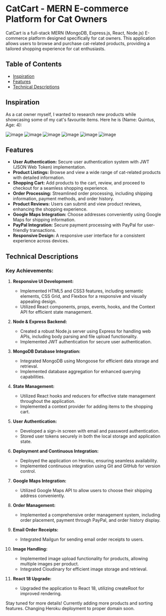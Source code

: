 # CatCart - MERN E-commerce Platform for Cat Owners

CatCart is a full-stack MERN (MongoDB, Express.js, React, Node.js) E-commerce platform designed specifically for cat owners. This application allows users to browse and purchase cat-related products, providing a tailored shopping experience for cat enthusiasts.

## Table of Contents
- [Inspiration](#inspiration)
- [Features](#features)
- [Technical Descriptions](#technical-descriptions)

## Inspiration
As a cat owner myself, I wanted to research new products while showcasing some of my cat's favourite items. Here he is (Name: Quintus, Age: 4):

![image](https://github.com/brian-w-zhang/mern-ecommerce/assets/152770271/4631b1c3-c8cd-4846-8bd8-c2a45fe148e1)
![image](https://github.com/brian-w-zhang/mern-ecommerce/assets/152770271/450ea8c1-c476-4178-8a80-b81d3301190f)
![image](https://github.com/brian-w-zhang/mern-ecommerce/assets/152770271/d2429bd6-ba05-4af7-aa74-405807d2c7f2)
![image](https://github.com/brian-w-zhang/mern-ecommerce/assets/152770271/e4243d71-76eb-4cc3-94ca-2f756aec791e)
![image](https://github.com/brian-w-zhang/mern-ecommerce/assets/152770271/51374b62-f269-474a-93bf-04d94c1afaf2)
![image](https://github.com/brian-w-zhang/mern-ecommerce/assets/152770271/6fbf049a-d6e4-4373-900b-5826fcdd030c)

## Features

- **User Authentication:** Secure user authentication system with JWT (JSON Web Token) implementation.
- **Product Listings:** Browse and view a wide range of cat-related products with detailed information.
- **Shopping Cart:** Add products to the cart, review, and proceed to checkout for a seamless shopping experience.
- **Order Processing:** Streamlined order processing, including shipping information, payment methods, and order history.
- **Product Reviews:** Users can submit and view product reviews, enhancing the shopping experience.
- **Google Maps Integration:** Choose addresses conveniently using Google Maps for shipping information.
- **PayPal Integration:** Secure payment processing with PayPal for user-friendly transactions.
- **Responsive Design:** A responsive user interface for a consistent experience across devices.

## Technical Descriptions

### Key Achievements:

1. **Responsive UI Development:**
   - Implemented HTML5 and CSS3 features, including semantic elements, CSS Grid, and Flexbox for a responsive and visually appealing design.
   - Utilized React components, props, events, hooks, and the Context API for efficient state management.

2. **Node & Express Backend:**
   - Created a robust Node.js server using Express for handling web APIs, including body parsing and file upload functionality.
   - Implemented JWT authentication for secure user authentication.

3. **MongoDB Database Integration:**
   - Integrated MongoDB using Mongoose for efficient data storage and retrieval.
   - Implemented database aggregation for enhanced querying capabilities.

4. **State Management:**
   - Utilized React hooks and reducers for effective state management throughout the application.
   - Implemented a context provider for adding items to the shopping cart.

5. **User Authentication:**
   - Developed a sign-in screen with email and password authentication.
   - Stored user tokens securely in both the local storage and application state.

6. **Deployment and Continuous Integration:**
   - Deployed the application on Heroku, ensuring seamless availability.
   - Implemented continuous integration using Git and GitHub for version control.

7. **Google Maps Integration:**
   - Utilized Google Maps API to allow users to choose their shipping address conveniently.

8. **Order Management:**
   - Implemented a comprehensive order management system, including order placement, payment through PayPal, and order history display.

9. **Email Order Receipts:**
   - Integrated Mailgun for sending email order receipts to users.

10. **Image Handling:**
    - Implemented image upload functionality for products, allowing multiple images per product.
    - Integrated Cloudinary for efficient image storage and retrieval.

11. **React 18 Upgrade:**
    - Upgraded the application to React 18, utilizing createRoot for improved rendering.

Stay tuned for more details! Currently adding more products and sorting features. Changing Heroku deployment to proper domain soon.
